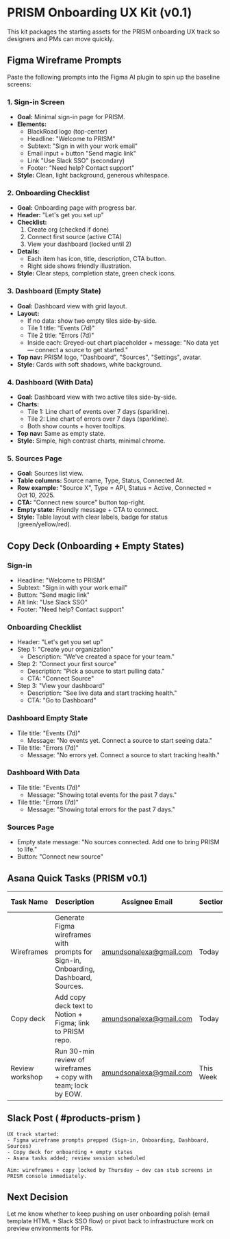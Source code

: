# PRISM Onboarding UX Kit (v0.1)

This kit packages the starting assets for the PRISM onboarding UX track so designers and PMs can move quickly.

## Figma Wireframe Prompts

Paste the following prompts into the Figma AI plugin to spin up the baseline screens:

### 1. Sign-in Screen
- **Goal:** Minimal sign-in page for PRISM.
- **Elements:**
  - BlackRoad logo (top-center)
  - Headline: "Welcome to PRISM"
  - Subtext: "Sign in with your work email"
  - Email input + button "Send magic link"
  - Link "Use Slack SSO" (secondary)
  - Footer: "Need help? Contact support"
- **Style:** Clean, light background, generous whitespace.

### 2. Onboarding Checklist
- **Goal:** Onboarding page with progress bar.
- **Header:** "Let's get you set up"
- **Checklist:**
  1. Create org (checked if done)
  2. Connect first source (active CTA)
  3. View your dashboard (locked until 2)
- **Details:**
  - Each item has icon, title, description, CTA button.
  - Right side shows friendly illustration.
- **Style:** Clear steps, completion state, green check icons.

### 3. Dashboard (Empty State)
- **Goal:** Dashboard view with grid layout.
- **Layout:**
  - If no data: show two empty tiles side-by-side.
  - Tile 1 title: "Events (7d)"
  - Tile 2 title: "Errors (7d)"
  - Inside each: Greyed-out chart placeholder + message: "No data yet — connect a source to get started."
- **Top nav:** PRISM logo, "Dashboard", "Sources", "Settings", avatar.
- **Style:** Cards with soft shadows, white background.

### 4. Dashboard (With Data)
- **Goal:** Dashboard view with two active tiles side-by-side.
- **Charts:**
  - Tile 1: Line chart of events over 7 days (sparkline).
  - Tile 2: Line chart of errors over 7 days (sparkline).
  - Both show counts + hover tooltips.
- **Top nav:** Same as empty state.
- **Style:** Simple, high contrast charts, minimal chrome.

### 5. Sources Page
- **Goal:** Sources list view.
- **Table columns:** Source name, Type, Status, Connected At.
- **Row example:** "Source X", Type = API, Status = Active, Connected = Oct 10, 2025.
- **CTA:** "Connect new source" button top-right.
- **Empty state:** Friendly message + CTA to connect.
- **Style:** Table layout with clear labels, badge for status (green/yellow/red).

## Copy Deck (Onboarding + Empty States)

### Sign-in
- Headline: "Welcome to PRISM"
- Subtext: "Sign in with your work email"
- Button: "Send magic link"
- Alt link: "Use Slack SSO"
- Footer: "Need help? Contact support"

### Onboarding Checklist
- Header: "Let's get you set up"
- Step 1: "Create your organization"
  - Description: "We've created a space for your team."
- Step 2: "Connect your first source"
  - Description: "Pick a source to start pulling data."
  - CTA: "Connect Source"
- Step 3: "View your dashboard"
  - Description: "See live data and start tracking health."
  - CTA: "Go to Dashboard"

### Dashboard Empty State
- Tile title: "Events (7d)"
  - Message: "No events yet. Connect a source to start seeing data."
- Tile title: "Errors (7d)"
  - Message: "No errors yet. Connect a source to start tracking health."

### Dashboard With Data
- Tile title: "Events (7d)"
  - Message: "Showing total events for the past 7 days."
- Tile title: "Errors (7d)"
  - Message: "Showing total errors for the past 7 days."

### Sources Page
- Empty state message: "No sources connected. Add one to bring PRISM to life."
- Button: "Connect new source"

## Asana Quick Tasks (PRISM v0.1)

| Task Name | Description | Assignee Email | Section | Due Date |
| --- | --- | --- | --- | --- |
| Wireframes | Generate Figma wireframes with prompts for Sign-in, Onboarding, Dashboard, Sources. | amundsonalexa@gmail.com | Today | 2025-10-14 |
| Copy deck | Add copy deck text to Notion + Figma; link to PRISM repo. | amundsonalexa@gmail.com | Today | 2025-10-14 |
| Review workshop | Run 30-min review of wireframes + copy with team; lock by EOW. | amundsonalexa@gmail.com | This Week | 2025-10-16 |

## Slack Post ( #products-prism )

```
UX track started:
- Figma wireframe prompts prepped (Sign-in, Onboarding, Dashboard, Sources)
- Copy deck for onboarding + empty states
- Asana tasks added; review session scheduled

Aim: wireframes + copy locked by Thursday → dev can stub screens in PRISM console immediately.
```

## Next Decision

Let me know whether to keep pushing on user onboarding polish (email template HTML + Slack SSO flow) or pivot back to infrastructure work on preview environments for PRs.

